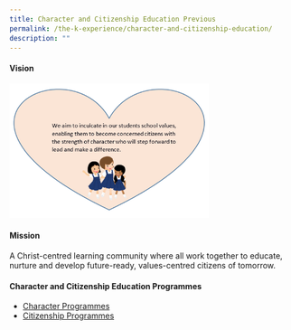 ```yaml
---
title: Character and Citizenship Education Previous
permalink: /the-k-experience/character-and-citizenship-education/
description: ""
---
```



<h4><strong>Vision</strong></h4>
<img style="width: 70%;" src="/images/cce.png">
<h4><strong>Mission</strong></h4>
<p>A Christ-centred learning community where all work together to educate, nurture and develop future-ready, values-centred citizens of tomorrow.&nbsp;</p>
<h4><strong>Character and Citizenship Education Programmes</strong></h4>
<ul>
<li><a href="/the-k-experience/character-and-citizenship-education/character-programmes/cce/">Character Programmes</a></li>
<li><a href="/the-k-experience/character-and-citizenship-education/citizenship-programmes/ne-commemorative-events">Citizenship Programmes</a></li>
</ul>